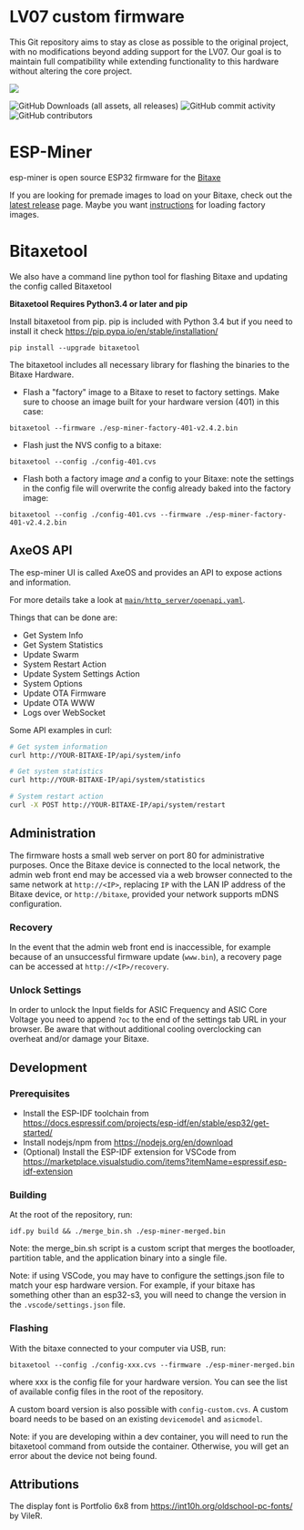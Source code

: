 # LV07 custom firmware

This Git repository aims to stay as close as possible to the original project, with no modifications beyond adding support for the LV07.
Our goal is to maintain full compatibility while extending functionality to this hardware without altering the core project.

[![](https://dcbadge.vercel.app/api/server/3E8ca2dkcC)](https://discord.gg/osmu)

![GitHub Downloads (all assets, all releases)](https://img.shields.io/github/downloads/bitaxeorg/esp-miner/total)
![GitHub commit activity](https://img.shields.io/github/commit-activity/t/bitaxeorg/esp-miner)
![GitHub contributors](https://img.shields.io/github/contributors/bitaxeorg/esp-miner)


# ESP-Miner
esp-miner is open source ESP32 firmware for the [Bitaxe](https://github.com/bitaxeorg/bitaxe)

If you are looking for premade images to load on your Bitaxe, check out the [latest release](https://github.com/bitaxeorg/ESP-Miner/releases/latest) page. Maybe you want [instructions](https://github.com/bitaxeorg/ESP-Miner/blob/master/flashing.md) for loading factory images.

# Bitaxetool
We also have a command line python tool for flashing Bitaxe and updating the config called Bitaxetool 

**Bitaxetool Requires Python3.4 or later and pip**

Install bitaxetool from pip. pip is included with Python 3.4 but if you need to install it check <https://pip.pypa.io/en/stable/installation/>

```
pip install --upgrade bitaxetool
```
The bitaxetool includes all necessary library for flashing the binaries to the Bitaxe Hardware.

- Flash a "factory" image to a Bitaxe to reset to factory settings. Make sure to choose an image built for your hardware version (401) in this case:

```
bitaxetool --firmware ./esp-miner-factory-401-v2.4.2.bin
```
- Flash just the NVS config to a bitaxe:

```
bitaxetool --config ./config-401.cvs
```
- Flash both a factory image _and_ a config to your Bitaxe: note the settings in the config file will overwrite the config already baked into the factory image:

```
bitaxetool --config ./config-401.cvs --firmware ./esp-miner-factory-401-v2.4.2.bin
```

## AxeOS API
The esp-miner UI is called AxeOS and provides an API to expose actions and information.

For more details take a look at [`main/http_server/openapi.yaml`](./main/http_server/openapi.yaml).

Things that can be done are:
  
  - Get System Info
  - Get System Statistics
  - Update Swarm
  - System Restart Action
  - Update System Settings Action
  - System Options
  - Update OTA Firmware
  - Update OTA WWW
  - Logs over WebSocket

Some API examples in curl:
  ```bash
  # Get system information
  curl http://YOUR-BITAXE-IP/api/system/info
  ```
  ```bash
  # Get system statistics
  curl http://YOUR-BITAXE-IP/api/system/statistics
  ```
  ```bash
  # System restart action
  curl -X POST http://YOUR-BITAXE-IP/api/system/restart
  ```

## Administration

The firmware hosts a small web server on port 80 for administrative purposes. Once the Bitaxe device is connected to the local network, the admin web front end may be accessed via a web browser connected to the same network at `http://<IP>`, replacing `IP` with the LAN IP address of the Bitaxe device, or `http://bitaxe`, provided your network supports mDNS configuration.

### Recovery

In the event that the admin web front end is inaccessible, for example because of an unsuccessful firmware update (`www.bin`), a recovery page can be accessed at `http://<IP>/recovery`.

### Unlock Settings

In order to unlock the Input fields for ASIC Frequency and ASIC Core Voltage you need to append `?oc` to the end of the settings tab URL in your browser. Be aware that without additional cooling overclocking can overheat and/or damage your Bitaxe.

## Development

### Prerequisites

- Install the ESP-IDF toolchain from https://docs.espressif.com/projects/esp-idf/en/stable/esp32/get-started/
- Install nodejs/npm from https://nodejs.org/en/download
- (Optional) Install the ESP-IDF extension for VSCode from https://marketplace.visualstudio.com/items?itemName=espressif.esp-idf-extension

### Building

At the root of the repository, run:
```
idf.py build && ./merge_bin.sh ./esp-miner-merged.bin
```

Note: the merge_bin.sh script is a custom script that merges the bootloader, partition table, and the application binary into a single file.

Note: if using VSCode, you may have to configure the settings.json file to match your esp hardware version. For example, if your bitaxe has something other than an esp32-s3, you will need to change the version in the `.vscode/settings.json` file.

### Flashing

With the bitaxe connected to your computer via USB, run:

```
bitaxetool --config ./config-xxx.cvs --firmware ./esp-miner-merged.bin
```

where xxx is the config file for your hardware version. You can see the list of available config files in the root of the repository.

A custom board version is also possible with `config-custom.cvs`. A custom board needs to be based on an existing `devicemodel` and `asicmodel`.

Note: if you are developing within a dev container, you will need to run the bitaxetool command from outside the container. Otherwise, you will get an error about the device not being found.

## Attributions

The display font is Portfolio 6x8 from https://int10h.org/oldschool-pc-fonts/ by VileR.
